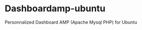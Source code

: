 Dashboardamp-ubuntu
===================

Personnalized Dashboard AMP (Apache Mysql PHP) for Ubuntu 

